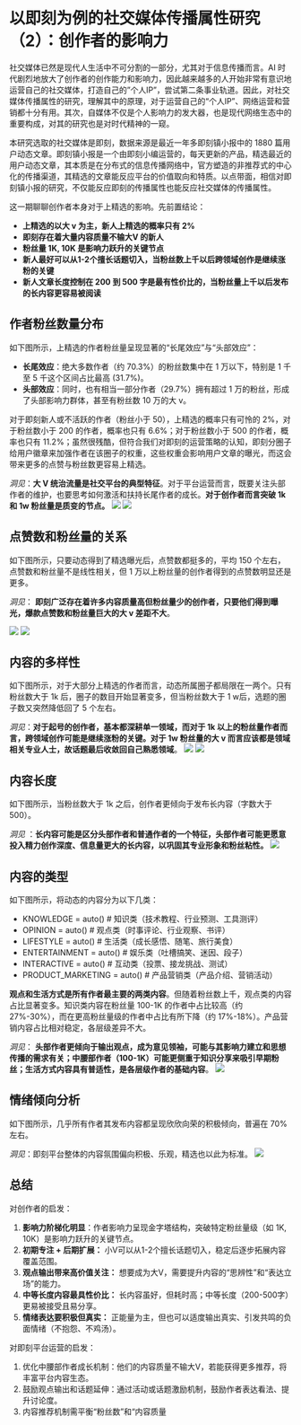 # 以即刻为例的社交媒体传播属性研究（2）：创作者的影响力

社交媒体已然是现代人生活中不可分割的一部分，尤其对于信息传播而言。AI 时代剧烈地放大了创作者的创作能力和影响力，因此越来越多的人开始非常有意识地运营自己的社交媒体，打造自己的”个人IP”，尝试第二条事业轨道。因此，对社交媒体传播属性的研究，理解其中的原理，对于运营自己的“个人IP”、网络运营和营销都十分有用。其次，自媒体不仅是个人影响力的发大器，也是现代网络生态中的重要构成，对其的研究也是对时代精神的一窥。

本研究选取的社交媒体是即刻，数据来源是最近一年多即刻镇小报中的 1880 篇用户动态文章。即刻镇小报是一个由即刻小编运营的，每天更新的产品，精选最近的用户动态文章，其本质是在分布式的信息传播网络中，官方塑造的非推荐式的中心化的传播渠道，其精选的文章能反应平台的价值取向和特质。以点带面，相信对即刻镇小报的研究，不仅能反应即刻的传播属性也能反应社交媒体的传播属性。

这一期聊聊创作者本身对于上精选的影响。先前置结论：
- **上精选的以大 v 为主，新人上精选的概率只有 2%**
- **即刻存在着大量内容质量不输大V 的新人**
- **粉丝量 1K, 10K 是影响力跃升的关键节点**
- **新人最好可以从1-2个擅长话题切入，当粉丝数上千以后跨领域创作是继续涨粉的关键**
- **新人文章长度控制在 200 到 500 字是最有性价比的，当粉丝量上千以后发布的长内容更容易被阅读**

## 作者粉丝数量分布

如下图所示，上精选的作者粉丝量呈现显著的“长尾效应”与“头部效应”：
- **长尾效应**：绝大多数作者（约 70.3%）的粉丝数集中在 1 万以下，特别是 1 千至 5 千这个区间占比最高 (31.7%)。
- **头部效应**：同时，也有相当一部分作者（29.7%）拥有超过 1 万的粉丝，形成了头部影响力群体，甚至有粉丝数 10 万的大 v。

对于即刻新人或不活跃的作者（粉丝小于 50），上精选的概率只有可怜的 2%，对于粉丝数小于 200 的作者，概率也只有 6.6%；对于粉丝数小于 500 的作者，概率也只有 11.2%；虽然很残酷，但符合我们对即刻的运营策略的认知，即刻分圈子给用户徽章来加强作者在该圈子的权重，这些权重会影响用户文章的曝光，而这会带来更多的点赞与粉丝数更容易上精选。

_洞见_：**大 V 统治流量是社交平台的典型特征**。对于平台运营而言，既要关注头部作者的维护，也要思考如何激活和扶持长尾作者的成长。**对于创作者而言突破 1k 和 1w 粉丝量是质变的节点。**
![](author_pic/author_follower_distribution.png)
![](author_pic/authoer_follower_num_bins_distribution.png)
## 点赞数和粉丝量的关系

如下图所示，只要动态得到了精选曝光后，点赞数都挺多的，平均 150 个左右，点赞数和粉丝量不是线性相关，但 1 万以上粉丝量的创作者得到的点赞数明显还是更多。

_洞见_： **即刻广泛存在着许多内容质量高但粉丝量少的创作者，只要他们得到曝光，爆款点赞数和粉丝量巨大的大 v 差距不大**。

![](author_pic/author_follower_num_and_like_num.png)
![](author_pic/average_like_num_by_follower_group.png)

## 内容的多样性

如下图所示，对于大部分上精选的作者而言，动态所属圈子都局限在一两个。只有粉丝数大于 1k 后，圈子的数目开始显著变多，但当粉丝数大于 1 w后，选题的圈子数又突然降低回了 5 个左右。

_洞见_：**对于起号的创作者，基本都深耕单一领域，而对于 1k 以上的粉丝量作者而言，跨领域创作可能是继续涨粉的关键。对于 1w 粉丝量的大 v 而言应该都是领域相关专业人士，故话题最后收敛回自己熟悉领域**。
![](author_pic/average_topic_num_per_author_follower_bins.png)
![](author_pic/topic_number_per_author.png)

## 内容长度

如下图所示，当粉丝数大于 1k 之后，创作者更倾向于发布长内容（字数大于 500）。

_洞见_ ：**长内容可能是区分头部作者和普通作者的一个特征，头部作者可能更愿意投入精力创作深度、信息量更大的长内容，以巩固其专业形象和粉丝粘性。**
![](author_pic/content_length_distribution.png)
## 内容的类型

如下图所示，将动态的内容分为以下几类：
- KNOWLEDGE = auto()            # 知识类（技术教程、行业预测、工具测评）
- OPINION = auto()              # 观点类（时事评论、行业观察、书评）
- LIFESTYLE = auto()            # 生活类（成长感悟、随笔、旅行美食）
- ENTERTAINMENT = auto()        # 娱乐类（吐槽搞笑、迷因、段子）
- INTERACTIVE = auto()          # 互动类（投票、接龙挑战、测试）
- PRODUCT_MARKETING = auto()    # 产品营销类（产品介绍、营销活动）

**观点和生活方式是所有作者最主要的两类内容**。但随着粉丝数上千，观点类的内容占比显著变多。知识类内容在粉丝量 100-1K 的作者中占比较高（约 27%-30%），而在更高粉丝量级的作者中占比有所下降（约 17%-18%）。产品营销内容占比相对稳定，各层级差异不大。

_洞见_： **头部作者更倾向于输出观点，成为意见领袖，可能与其影响力建立和思想传播的需求有关；中腰部作者（100-1K）可能更侧重于知识分享来吸引早期粉丝；生活方式内容具有普适性，是各层级作者的基础内容**。
![](author_pic/posttype_distribution.png)

## 情绪倾向分析

如下图所示，几乎所有作者其发布内容都呈现欣欣向荣的积极倾向，普遍在 70% 左右。

_洞见_：即刻平台整体的内容氛围偏向积极、乐观，精选也以此为标准。
![](author_pic/sentiment_distribution.png)
## 总结

对创作者的启发：
1. **影响力阶梯化明显**：作者影响力呈现金字塔结构，突破特定粉丝量级（如 1K, 10K）是影响力跃升的关键节点。
2. **初期专注 + 后期扩展：** 小V可以从1-2个擅长话题切入，稳定后逐步拓展内容覆盖范围。
3. **观点输出带来高价值关注：** 想要成为大V，需要提升内容的“思辨性”和“表达立场”的能力。
4. **中等长度内容最具性价比：** 长内容虽好，但耗时高；中等长度（200-500字）更易被接受且易分享。
5. **情绪表达要积极但真实：** 正能量为主，但也可以适度输出真实、引发共鸣的负面情绪（不抱怨、不鸡汤）。

对即刻平台运营的启发：
1. 优化中腰部作者成长机制：他们的内容质量不输大V，若能获得更多推荐，将丰富平台内容生态。
2. 鼓励观点输出和话题延伸：通过活动或话题激励机制，鼓励作者表达看法、提升讨论度。
3. 内容推荐机制需平衡“粉丝数”和“内容质量
